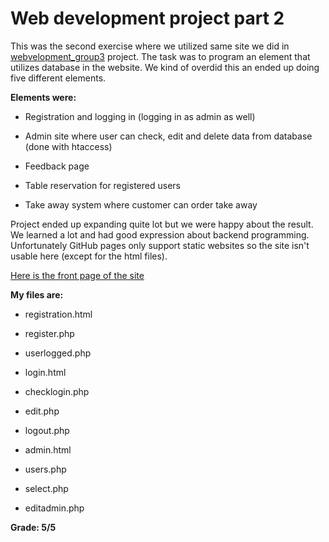 # Web development project part 2

This was the second exercise where we utilized same site we did in [webvelopment_group3](https://github.com/jenhakk/webdevelopment_group3) project. The task was to program an element that utilizes database in the website. We kind of overdid this an ended up doing five different elements.

**Elements were:**

- Registration and logging in (logging in as admin as well)

- Admin site where user can check, edit and delete data from database (done with htaccess)

- Feedback page

- Table reservation for registered users

- Take away system where customer can order take away

Project ended up expanding quite lot but we were happy about the result. We learned a lot and had good expression about backend programming. Unfortunately GitHub pages only support static websites so the site isn't usable here (except for the html files).

[Here is the front page of the site](http://shell.hamk.fi/~jenna20100/Projekti/web-development/index.html)

**My files are:**

- registration.html

- register.php

- userlogged.php

- login.html

- checklogin.php

- edit.php

- logout.php

- admin.html

- users.php

- select.php

- editadmin.php


**Grade: 5/5**


